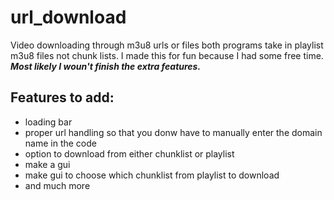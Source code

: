 # url_download
Video downloading through m3u8 urls or files both programs take in playlist m3u8 files not chunk lists.
I made this for fun because I had some free time. ***Most likely I woun't finish the extra features.***

## Features to add:
* loading bar
* proper url handling so that you donw have to manually enter the domain name in the code
* option to download from either chunklist or playlist
* make a gui
* make gui to choose which chunklist from playlist to download
* and much more

